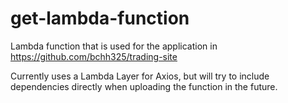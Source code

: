 # get-lambda-function

Lambda function that is used for the application in 
https://github.com/bchh325/trading-site

Currently uses a Lambda Layer for Axios, but will try to include<br> dependencies directly when uploading the function
in the future.

